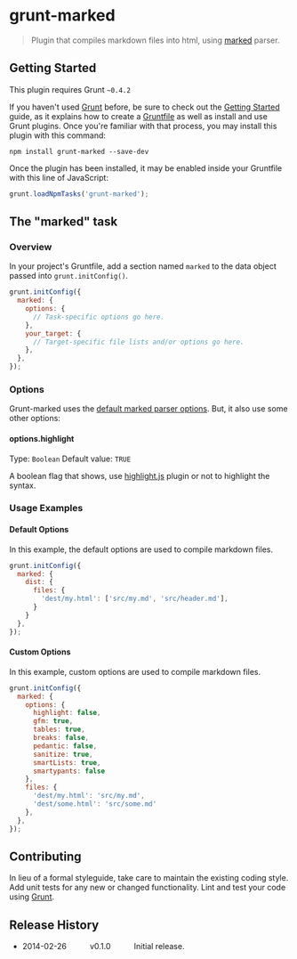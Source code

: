 # grunt-marked

> Plugin that compiles markdown files into html, using [marked](https://github.com/chjj/marked) parser.

## Getting Started
This plugin requires Grunt `~0.4.2`

If you haven't used [Grunt](http://gruntjs.com/) before, be sure to check out the [Getting Started](http://gruntjs.com/getting-started) guide, as it explains how to create a [Gruntfile](http://gruntjs.com/sample-gruntfile) as well as install and use Grunt plugins. Once you're familiar with that process, you may install this plugin with this command:

```shell
npm install grunt-marked --save-dev
```

Once the plugin has been installed, it may be enabled inside your Gruntfile with this line of JavaScript:

```js
grunt.loadNpmTasks('grunt-marked');
```

## The "marked" task

### Overview
In your project's Gruntfile, add a section named `marked` to the data object passed into `grunt.initConfig()`.

```js
grunt.initConfig({
  marked: {
    options: {
      // Task-specific options go here.
    },
    your_target: {
      // Target-specific file lists and/or options go here.
    },
  },
});
```

### Options

Grunt-marked uses the [default marked parser options](https://github.com/chjj/marked). But, it also use some other options:

#### options.highlight
Type: `Boolean`
Default value: `TRUE`

A boolean flag that shows, use [highlight.js](https://github.com/isagalaev/highlight.js) plugin or not to highlight the syntax.

### Usage Examples

#### Default Options
In this example, the default options are used to compile markdown files.

```js
grunt.initConfig({
  marked: {
    dist: {
      files: {
        'dest/my.html': ['src/my.md', 'src/header.md'],
      }
    }
  },
});
```

#### Custom Options
In this example, custom options are used to compile markdown files.

```js
grunt.initConfig({
  marked: {
    options: {
      highlight: false,
      gfm: true,
      tables: true,
      breaks: false,
      pedantic: false,
      sanitize: true,
      smartLists: true,
      smartypants: false
    },
    files: {
      'dest/my.html': 'src/my.md',
      'dest/some.html': 'src/some.md'
    },
  },
});
```

## Contributing
In lieu of a formal styleguide, take care to maintain the existing coding style. Add unit tests for any new or changed functionality. Lint and test your code using [Grunt](http://gruntjs.com/).

## Release History

 * 2014-02-26   v0.1.0   Initial release.
